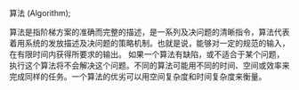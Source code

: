 算法 (Algorithm);

<!-- 是指解题方案的准确而完整的描述，是一系列解决问题的清晰指令，算法代表着用系统的方法描述解决问题的策略机制。也就是说，能够对一定规范的输入，在有限时间内获得所要求的输出。
如果一个算法有缺陷，或不适合于某个问题，执行这个算法将不会解决这个问题。不同的算法可能用不同的时间、空间或效率来完成同样的任务。一个算法的优劣可以用空间复杂度与时间复杂度来衡量。 -->

算法是指阶梯方案的准确而完整的描述，是一系列及决问题的清晰指令，算法代表着用系统的发放描述及决问题的策略机制。也就是说，能够对一定的规范的输入，在有限时间内获得所要求的输出。
如果一个算法有缺陷，或不适合于某个问题，执行这个算法将不会解决这个问题。不同的算法可能用不同的时间、空间或效率来完成同样的任务。一个算法的优劣可以用空间复杂度和时间复杂度来衡量。